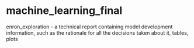 # machine_learning_final

enron_exploration - a technical report containing model development information, 
such as the rationale for all the decisions taken about it, tables, plots
